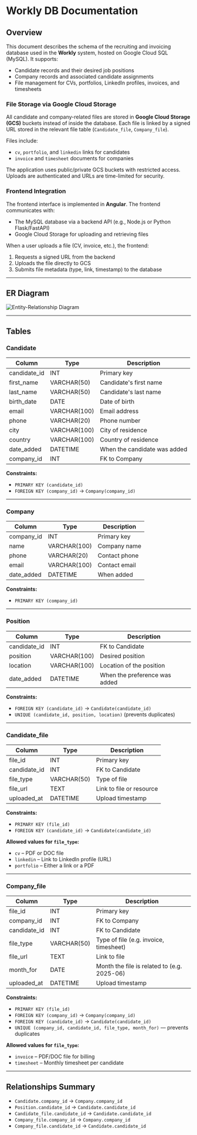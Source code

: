 # Workly DB Documentation

## Overview

This document describes the schema of the recruiting and invoicing database used in the **Workly** system, hosted on Google Cloud SQL (MySQL). It supports:

- Candidate records and their desired job positions  
- Company records and associated candidate assignments  
- File management for CVs, portfolios, LinkedIn profiles, invoices, and timesheets  

### File Storage via Google Cloud Storage

All candidate and company-related files are stored in **Google Cloud Storage (GCS)** buckets instead of inside the database. Each file is linked by a signed URL stored in the relevant file table (`Candidate_file`, `Company_file`).

Files include:

- `cv`, `portfolio`, and `linkedin` links for candidates  
- `invoice` and `timesheet` documents for companies  

The application uses public/private GCS buckets with restricted access. Uploads are authenticated and URLs are time-limited for security.

### Frontend Integration

The frontend interface is implemented in **Angular**. The frontend communicates with:

- The MySQL database via a backend API (e.g., Node.js or Python Flask/FastAPI)  
- Google Cloud Storage for uploading and retrieving files  

When a user uploads a file (CV, invoice, etc.), the frontend:

1. Requests a signed URL from the backend  
2. Uploads the file directly to GCS  
3. Submits file metadata (type, link, timestamp) to the database  

---

## ER Diagram

![Entity-Relationship Diagram](img/Diagram%20bez%20názvu.drawio(4).png)

---

## Tables

### Candidate

| Column        | Type         | Description                      |
|---------------|--------------|----------------------------------|
| candidate_id  | INT          | Primary key                      |
| first_name    | VARCHAR(50)  | Candidate's first name           |
| last_name     | VARCHAR(50)  | Candidate's last name            |
| birth_date    | DATE         | Date of birth                    |
| email         | VARCHAR(100) | Email address                    |
| phone         | VARCHAR(20)  | Phone number                     |
| city          | VARCHAR(100) | City of residence                |
| country       | VARCHAR(100) | Country of residence             |
| date_added    | DATETIME     | When the candidate was added     |
| company_id    | INT          | FK to Company                    |

**Constraints:**

- `PRIMARY KEY (candidate_id)`
- `FOREIGN KEY (company_id)` → `Company(company_id)`

---

### Company

| Column       | Type         | Description       |
|--------------|--------------|-------------------|
| company_id   | INT          | Primary key       |
| name         | VARCHAR(100) | Company name      |
| phone        | VARCHAR(20)  | Contact phone     |
| email        | VARCHAR(100) | Contact email     |
| date_added   | DATETIME     | When added        |

**Constraints:**

- `PRIMARY KEY (company_id)`

---

### Position

| Column       | Type         | Description                     |
|--------------|--------------|---------------------------------|
| candidate_id | INT          | FK to Candidate                 |
| position     | VARCHAR(100) | Desired position                |
| location     | VARCHAR(100) | Location of the position        |
| date_added   | DATETIME     | When the preference was added   |

**Constraints:**

- `FOREIGN KEY (candidate_id)` → `Candidate(candidate_id)`
- `UNIQUE (candidate_id, position, location)` (prevents duplicates)

---

### Candidate_file

| Column        | Type         | Description                          |
|---------------|--------------|--------------------------------------|
| file_id       | INT          | Primary key                          |
| candidate_id  | INT          | FK to Candidate                      |
| file_type     | VARCHAR(50)  | Type of file                         |
| file_url      | TEXT         | Link to file or resource             |
| uploaded_at   | DATETIME     | Upload timestamp                     |

**Constraints:**

- `PRIMARY KEY (file_id)`
- `FOREIGN KEY (candidate_id)` → `Candidate(candidate_id)`

**Allowed values for `file_type`:**

- `cv` – PDF or DOC file  
- `linkedin` – Link to LinkedIn profile (URL)  
- `portfolio` – Either a link or a PDF  

---

### Company_file

| Column        | Type         | Description                                  |
|---------------|--------------|----------------------------------------------|
| file_id       | INT          | Primary key                                  |
| company_id    | INT          | FK to Company                                |
| candidate_id  | INT          | FK to Candidate                              |
| file_type     | VARCHAR(50)  | Type of file (e.g. invoice, timesheet)       |
| file_url      | TEXT         | Link to file                                 |
| month_for     | DATE         | Month the file is related to (e.g. 2025-06)  |
| uploaded_at   | DATETIME     | Upload timestamp                             |

**Constraints:**

- `PRIMARY KEY (file_id)`
- `FOREIGN KEY (company_id)` → `Company(company_id)`
- `FOREIGN KEY (candidate_id)` → `Candidate(candidate_id)`
- `UNIQUE (company_id, candidate_id, file_type, month_for)` — prevents duplicates

**Allowed values for `file_type`:**

- `invoice` – PDF/DOC file for billing  
- `timesheet` – Monthly timesheet per candidate  

---

## Relationships Summary

- `Candidate.company_id` → `Company.company_id`  
- `Position.candidate_id` → `Candidate.candidate_id`  
- `Candidate_file.candidate_id` → `Candidate.candidate_id`  
- `Company_file.company_id` → `Company.company_id`  
- `Company_file.candidate_id` → `Candidate.candidate_id`  
